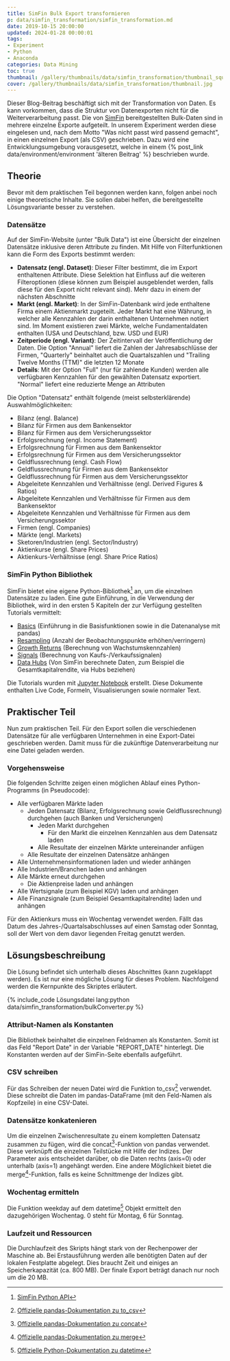 ```yaml
---
title: SimFin Bulk Export transformieren
p: data/simfin_transformation/simfin_transformation.md
date: 2019-10-15 20:00:00
updated: 2024-01-28 00:00:01
tags:
- Experiment
- Python
- Anaconda
categories: Data Mining
toc: true
thumbnail: /gallery/thumbnails/data/simfin_transformation/thumbnail_square.jpg
cover: /gallery/thumbnails/data/simfin_transformation/thumbnail.jpg
---
```

Dieser Blog-Beitrag beschäftigt sich mit der Transformation von Daten. Es kann vorkommen, dass die Struktur von Datenexporten nicht für die Weiterverarbeitung passt. Die von [SimFin](https://simfin.com/) bereitgestellten Bulk-Daten sind in mehrere einzelne Exporte aufgeteilt. In unserem Experiment werden diese eingelesen und, nach dem Motto "Was nicht passt wird passend gemacht", in einen einzelnen Export (als CSV) geschrieben. Dazu wird eine Entwicklungsumgebung vorausgesetzt, welche in einem {% post_link data/environment/environment 'älteren Beitrag' %} beschrieben wurde.

<!-- more -->

## Theorie
Bevor mit dem praktischen Teil begonnen werden kann, folgen anbei noch einige theoretische Inhalte. Sie sollen dabei helfen, die bereitgestellte Lösungsvariante besser zu verstehen.

### Datensätze

Auf der SimFin-Website (unter "Bulk Data") ist eine Übersicht der einzelnen Datensätze inklusive deren Attribute zu finden. Mit Hilfe von Filterfunktionen kann die Form des Exports bestimmt werden:

* **Datensatz (engl. Dataset)**: Dieser Filter bestimmt, die im Export enthaltenen Attribute. Diese Selektion hat Einfluss auf die weiteren Filteroptionen (diese können zum Beispiel ausgeblendet werden, falls diese für den Export nicht relevant sind). Mehr dazu in einem der nächsten Abschnitte
* **Markt (engl. Market)**: In der SimFin-Datenbank wird jede enthaltene Firma einem Aktienmarkt zugeteilt. Jeder Markt hat eine Währung, in welcher alle Kennzahlen der darin enthaltenen Unternehmen notiert sind. Im Moment existieren zwei Märkte, welche Fundamentaldaten enthalten (USA und Deutschland, bzw. USD und EUR)
* **Zeitperiode (engl. Variant)**: Der Zeitintervall der Veröffentlichung der Daten. Die Option "Annual" liefert die Zahlen der Jahresabschlüsse der Firmen, "Quarterly" beinhaltet auch die Quartalszahlen und "Trailing Twelve Months (TTM)" die letzten 12 Monate
* **Details**: Mit der Option "Full" (nur für zahlende Kunden) werden alle verfügbaren Kennzahlen für den gewählten Datensatz exportiert. "Normal" liefert eine reduzierte Menge an Attributen

Die Option "Datensatz" enthält folgende (meist selbsterklärende) Auswahlmöglichkeiten:
* Bilanz (engl. Balance)
* Bilanz für Firmen aus dem Bankensektor
* Bilanz für Firmen aus dem Versicherungssektor
* Erfolgsrechnung (engl. Income Statement)
* Erfolgsrechnung für Firmen aus dem Bankensektor
* Erfolgsrechnung für Firmen aus dem Versicherungssektor
* Geldflussrechnung (engl. Cash Flow)
* Geldflussrechnung für Firmen aus dem Bankensektor
* Geldflussrechnung für Firmen aus dem Versicherungssektor
* Abgeleitete Kennzahlen und Verhältnisse (engl. Derived Figures & Ratios)
* Abgeleitete Kennzahlen und Verhältnisse für Firmen aus dem Bankensektor
* Abgeleitete Kennzahlen und Verhältnisse für Firmen aus dem Versicherungssektor
* Firmen (engl. Companies)
* Märkte (engl. Markets)
* Sketoren/Industrien (engl. Sector/Industry)
* Aktienkurse (engl. Share Prices)
* Aktienkurs-Verhältnisse (engl. Share Price Ratios)

### SimFin Python Bibliothek

SimFin bietet eine eigene Python-Bibliothek[^1] an, um die einzelnen Datensätze zu laden. Eine gute Einführung, in die Verwendung der Bibliothek, wird in den ersten 5 Kapiteln der zur Verfügung gestellten Tutorials vermittelt:
* [Basics](https://github.com/SimFin/simfin-tutorials/blob/master/01_Basics.ipynb) (Einführung in die Basisfunktionen sowie in die Datenanalyse mit pandas)
* [Resampling](https://github.com/SimFin/simfin-tutorials/blob/master/02_Resampling.ipynb) (Anzahl der Beobachtungspunkte erhöhen/verringern)
* [Growth Returns](https://github.com/SimFin/simfin-tutorials/blob/master/03_Growth_Returns.ipynb) (Berechnung von Wachstumskennzahlen)
* [Signals](https://github.com/SimFin/simfin-tutorials/blob/master/04_Signals.ipynb) (Berechnung von Kaufs-/Verkaufssignalen)
* [Data Hubs](https://github.com/SimFin/simfin-tutorials/blob/master/05_Data_Hubs.ipynb) (Von SimFin berechnete Daten, zum Beispiel die Gesamtkapitalrendite, via Hubs beziehen)

Die Tutorials wurden mit [Jupyter Notebook](https://jupyter.org/) erstellt. Diese Dokumente enthalten Live Code, Formeln, Visualisierungen sowie normaler Text.

## Praktischer Teil

Nun zum praktischen Teil. Für den Export sollen die verschiedenen Datensätze für alle verfügbaren Unternehmen in eine Export-Datei geschrieben werden. Damit muss für die zukünftige Datenverarbeitung nur eine Datei geladen werden.

### Vorgehensweise

Die folgenden Schritte zeigen einen möglichen Ablauf eines Python-Programms (in Pseudocode):

* Alle verfügbaren Märkte laden
  * Jeden Datensatz (Bilanz, Erfolgsrechnung sowie Geldflussrechnung) durchgehen (auch Banken und Versicherungen)
    * Jeden Markt durchgehen
      * Für den Markt die einzelnen Kennzahlen aus dem Datensatz laden
    * Alle Resultate der einzelnen Märkte untereinander anfügen
  * Alle Resultate der einzelnen Datensätze anhängen
* Alle Unternehmensinformationen laden und wieder anhängen
* Alle Industrien/Branchen laden und anhängen
* Alle Märkte erneut durchgehen
  * Die Aktienpreise laden und anhängen
* Alle Wertsignale (zum Beispiel KGV) laden und anhängen
* Alle Finanzsignale (zum Beispiel Gesamtkapitalrendite) laden und anhängen

Für den Aktienkurs muss ein Wochentag verwendet werden. Fällt das Datum des Jahres-/Quartalsabschlusses auf einen Samstag oder Sonntag, soll der Wert von dem davor liegenden Freitag genutzt werden.

## Lösungsbeschreibung

Die Lösung befindet sich unterhalb dieses Abschnittes (kann zugeklappt werden). Es ist nur eine mögliche Lösung für dieses Problem. Nachfolgend werden die Kernpunkte des Skriptes erläutert.

{% include_code Lösungsdatei lang:python data/simfin_transformation/bulkConverter.py %}

### Attribut-Namen als Konstanten
Die Bibliothek beinhaltet die einzelnen Feldnamen als Konstanten. Somit ist das Feld "Report Date" in der Variable "REPORT_DATE" hinterlegt. Die Konstanten werden auf der SimFin-Seite ebenfalls aufgeführt.

### CSV schreiben
Für das Schreiben der neuen Datei wird die Funktion to_csv[^2] verwendet. Diese schreibt die Daten im pandas-DataFrame (mit den Feld-Namen als Kopfzeile) in eine CSV-Datei.

### Datensätze konkatenieren
Um die einzelnen Zwischenresultate zu einem kompletten Datensatz zusammen zu fügen, wird die concat[^3]-Funktion von pandas verwendet. Diese verknüpft die einzelnen Teilstücke mit Hilfe der Indizes. Der Parameter axis entscheidet darüber, ob die Daten rechts (axis=0) oder unterhalb (axis=1) angehängt werden. Eine andere Möglichkeit bietet die merge[^4]-Funktion, falls es keine Schnittmenge der Indizes gibt.

### Wochentag ermitteln
Die Funktion weekday auf dem datetime[^5] Objekt ermittelt den dazugehörigen Wochentag. 0 steht für Montag, 6 für Sonntag.

### Laufzeit und Ressourcen
Die Durchlaufzeit des Skripts hängt stark von der Rechenpower der Maschine ab. Bei Erstausführung werden alle benötigten Daten auf der lokalen Festplatte abgelegt. Dies braucht Zeit und einiges an Speicherkapazität (ca. 800 MB). Der finale Export beträgt danach nur noch um die 20 MB.

[^1]: [SimFin Python API](https://simfin.readthedocs.io/en/latest/)
[^2]: [Offizielle pandas-Dokumentation zu to_csv](https://pandas.pydata.org/pandas-docs/stable/reference/api/pandas.DataFrame.to_csv.html)
[^3]: [Offizielle pandas-Dokumentation zu concat](https://pandas.pydata.org/pandas-docs/stable/reference/api/pandas.concat.html)
[^4]: [Offizielle pandas-Dokumentation zu merge](https://pandas.pydata.org/pandas-docs/stable/reference/api/pandas.merge.html)
[^5]: [Offizielle Python-Dokumentation zu datetime](https://docs.python.org/3.7/library/datetime.html#datetime.datetime)
